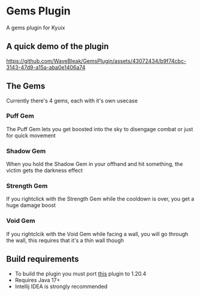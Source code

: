 # Gems Plugin
A gems plugin for Kyuix

## A quick demo of the plugin
https://github.com/WaveBleak/GemsPlugin/assets/43072434/b9f74cbc-3143-47d9-a15a-aba0e1406a74


## The Gems
Currently there's 4 gems, each with it's own usecase
### Puff Gem
The Puff Gem lets you get boosted into the sky to disengage combat or just for quick movement
### Shadow Gem
When you hold the Shadow Gem in your offhand and hit something, the victim gets the darkness effect
### Strength Gem
If you rightclick with the Strength Gem while the cooldown is over, you get a huge damage boost
### Void Gem
If you rightclcik with the Void Gem while facing a wall, you will go through the wall, this requires that it's a thin wall though

## Build requirements 
- To build the plugin you must port [this](https://github.com/hmzel/ParticleSFX/tree/master) plugin to 1.20.4
- Requires Java 17+
- Intellij IDEA is strongly recommended
